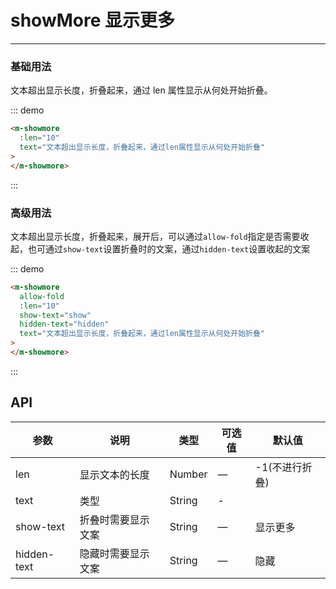 # showMore 显示更多

---

### 基础用法

文本超出显示长度，折叠起来，通过 len 属性显示从何处开始折叠。

<div class="demo-block">
  <m-showmore :len='10' text='文本超出显示长度，折叠起来，通过len属性显示从何处开始折叠。'>
  </m-showmore>
</div>

::: demo

```html
<m-showmore
  :len="10"
  text="文本超出显示长度，折叠起来，通过len属性显示从何处开始折叠"
>
</m-showmore>
```

:::

### 高级用法

文本超出显示长度，折叠起来，展开后，可以通过`allow-fold`指定是否需要收起，也可通过`show-text`设置折叠时的文案，通过`hidden-text`设置收起的文案

<div class="demo-block">
  <m-showmore 
    allow-fold 
    show-text='show'
    hidden-text='hidden'
    :len='10' 
    text='文本超出显示长度，折叠起来，展开后，可以通过 allowFold 指定是否需要收起'>
  </m-showmore>
</div>

::: demo

```html
<m-showmore
  allow-fold
  :len="10"
  show-text="show"
  hidden-text="hidden"
  text="文本超出显示长度，折叠起来，通过len属性显示从何处开始折叠"
>
</m-showmore>
```

:::

## API

| 参数        | 说明               | 类型   | 可选值 | 默认值         |
| ----------- | ------------------ | ------ | ------ | -------------- |
| len         | 显示文本的长度     | Number | —      | -1(不进行折叠) |
| text        | 类型               | String | -      |                |
| show-text   | 折叠时需要显示文案 | String | —      | 显示更多       |
| hidden-text | 隐藏时需要显示文案 | String | —      | 隐藏           |
